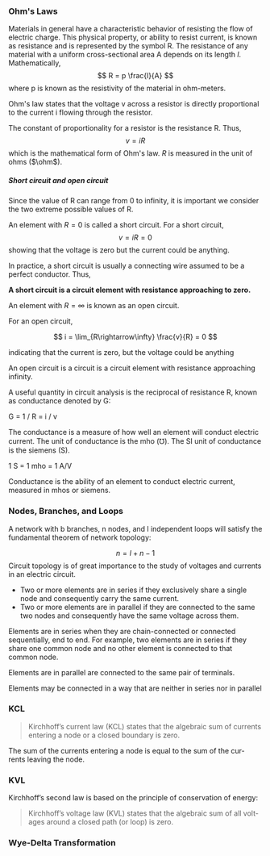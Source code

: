 ### Ohm's Laws

Materials in general have a characteristic behavior of resisting the flow of electric charge. This physical property, or ability to resist current, is known as resistance and is represented by the symbol R. The resistance of any material with a uniform cross-sectional area A depends on its length $l$. Mathematically,
$$ R = p \frac{l}{A} $$
where p is known as the resistivity of the material in ohm-meters. 

Ohm's law states that the voltage v across a resistor is directly proportional to the current i flowing through the resistor.

The constant of proportionality for a resistor is the resistance R. Thus,
$$ v = iR $$
which is the mathematical form of Ohm's law. $R$ is measured in the unit of ohms ($\ohm$).
##### Short circuit and open circuit

Since the value of R can range from 0 to infinity, it is important we consider the two extreme possible values of R.

An element with $R = 0$ is called a short circuit. For a short circuit,
$$ v = iR = 0 $$showing that the voltage is zero but the current could be anything.

In practice, a short circuit is usually a connecting wire assumed to be a perfect conductor. Thus,

**A short circuit is a circuit element with resistance approaching to zero.**

An element with $R = \infty$ is known as an open circuit.

For an open circuit,

$$ i = \lim_{R\rightarrow\infty} \frac{v}{R} = 0 $$

indicating that the current is zero, but the voltage could be anything

An open circuit is a circuit is a circuit element with resistance approaching infinity.

A useful quantity in circuit analysis is the reciprocal of resistance R, known as conductance denoted by G:

G = 1 / R = i / v

The conductance is a measure of how well an element will conduct electric current. The unit of conductance is the mho ($\mho$). The SI unit of conductance is the siemens (S).

1 S = 1 mho = 1 A/V

Conductance is the ability of an element to conduct electric current, measured in mhos or siemens.

### Nodes, Branches, and Loops

A network with b branches, n nodes, and l independent loops will satisfy the fundamental theorem of network topology:

$$ n = l + n - 1 $$
Circuit topology is of great importance to the study of voltages and currents in an electric circuit. 

- Two or more elements are in series if they exclusively share a single node and consequently carry the same current.
- Two or more elements are in parallel if they are connected to the same two nodes and consequently have the same voltage across them.

Elements are in series when they are chain-connected or connected sequentially, end to end. For example, two elements are in series if they share one common node and no other element is connected to that common node.

Elements are in parallel are connected to the same pair of terminals.

Elements may be connected in a way that are neither in series nor in parallel
### KCL

> Kirchhoff’s current law (KCL) states that the algebraic sum of currents entering a node or a closed boundary is zero.

The sum of the currents entering a node is equal to the sum of the cur- rents leaving the node.
### KVL

Kirchhoff’s second law is based on the principle of conservation of energy:

> Kirchhoff’s voltage law (KVL) states that the algebraic sum of all volt- ages around a closed path (or loop) is zero.

### Wye-Delta Transformation



